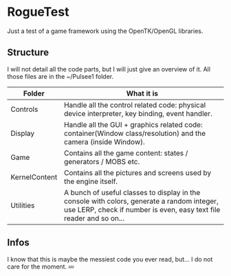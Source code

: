 # RogueTest
Just a test of a game framework using the OpenTK/OpenGL libraries.

## Structure
I will not detail all the code parts, but I will just give an overview of it.
All those files are in the ~/Pulsee1 folder. 

Folder | What it is
------- | -------
Controls | Handle all the control related code: physical device interpreter, key binding, event handler.
Display | Handle all the GUI + graphics related code: container(Window class/resolution) and the camera (inside Window).
Game | Contains all the game content: states / generators / MOBS etc.
KernelContent | Contains all the pictures and screens used by the engine itself.
Utilities | A bunch of useful classes to display in the console with colors, generate a random integer, use LERP, check if number is even, easy text file reader and so on...

## Infos
I know that this is maybe the messiest code you ever read, but... I do not care for the moment. :zzz:
